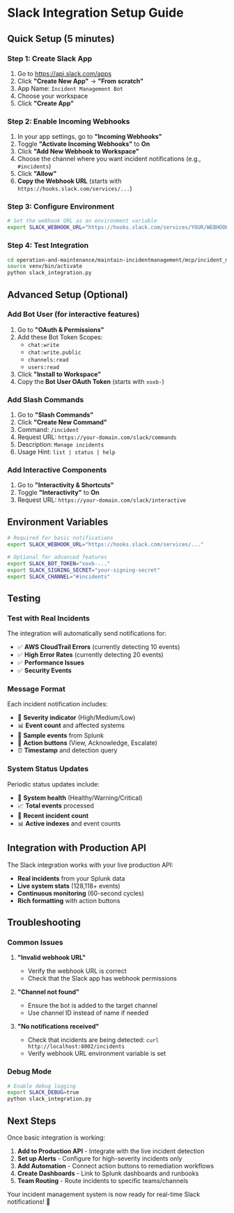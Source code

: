 # Slack Integration Setup Guide

## Quick Setup (5 minutes)

### Step 1: Create Slack App
1. Go to https://api.slack.com/apps
2. Click **"Create New App"** → **"From scratch"**
3. App Name: `Incident Management Bot`
4. Choose your workspace
5. Click **"Create App"**

### Step 2: Enable Incoming Webhooks
1. In your app settings, go to **"Incoming Webhooks"**
2. Toggle **"Activate Incoming Webhooks"** to **On**
3. Click **"Add New Webhook to Workspace"**
4. Choose the channel where you want incident notifications (e.g., `#incidents`)
5. Click **"Allow"**
6. **Copy the Webhook URL** (starts with `https://hooks.slack.com/services/...`)

### Step 3: Configure Environment
```bash
# Set the webhook URL as an environment variable
export SLACK_WEBHOOK_URL="https://hooks.slack.com/services/YOUR/WEBHOOK/URL"
```

### Step 4: Test Integration
```bash
cd operation-and-maintenance/maintain-incidentmanagement/mcp/incident_management
source venv/bin/activate
python slack_integration.py
```

## Advanced Setup (Optional)

### Add Bot User (for interactive features)
1. Go to **"OAuth & Permissions"**
2. Add these Bot Token Scopes:
   - `chat:write`
   - `chat:write.public`
   - `channels:read`
   - `users:read`
3. Click **"Install to Workspace"**
4. Copy the **Bot User OAuth Token** (starts with `xoxb-`)

### Add Slash Commands
1. Go to **"Slash Commands"**
2. Click **"Create New Command"**
3. Command: `/incident`
4. Request URL: `https://your-domain.com/slack/commands`
5. Description: `Manage incidents`
6. Usage Hint: `list | status | help`

### Add Interactive Components
1. Go to **"Interactivity & Shortcuts"**
2. Toggle **"Interactivity"** to **On**
3. Request URL: `https://your-domain.com/slack/interactive`

## Environment Variables

```bash
# Required for basic notifications
export SLACK_WEBHOOK_URL="https://hooks.slack.com/services/..."

# Optional for advanced features
export SLACK_BOT_TOKEN="xoxb-..."
export SLACK_SIGNING_SECRET="your-signing-secret"
export SLACK_CHANNEL="#incidents"
```

## Testing

### Test with Real Incidents
The integration will automatically send notifications for:
- ✅ **AWS CloudTrail Errors** (currently detecting 10 events)
- ✅ **High Error Rates** (currently detecting 20 events)
- ✅ **Performance Issues**
- ✅ **Security Events**

### Message Format
Each incident notification includes:
- 🚨 **Severity indicator** (High/Medium/Low)
- 📊 **Event count** and affected systems
- 📝 **Sample events** from Splunk
- 🔘 **Action buttons** (View, Acknowledge, Escalate)
- ⏰ **Timestamp** and detection query

### System Status Updates
Periodic status updates include:
- 💚 **System health** (Healthy/Warning/Critical)
- 📈 **Total events** processed
- 🚨 **Recent incident count**
- 📊 **Active indexes** and event counts

## Integration with Production API

The Slack integration works with your live production API:
- **Real incidents** from your Splunk data
- **Live system stats** (128,118+ events)
- **Continuous monitoring** (60-second cycles)
- **Rich formatting** with action buttons

## Troubleshooting

### Common Issues
1. **"Invalid webhook URL"**
   - Verify the webhook URL is correct
   - Check that the Slack app has webhook permissions

2. **"Channel not found"**
   - Ensure the bot is added to the target channel
   - Use channel ID instead of name if needed

3. **"No notifications received"**
   - Check that incidents are being detected: `curl http://localhost:8002/incidents`
   - Verify webhook URL environment variable is set

### Debug Mode
```bash
# Enable debug logging
export SLACK_DEBUG=true
python slack_integration.py
```

## Next Steps

Once basic integration is working:
1. **Add to Production API** - Integrate with the live incident detection
2. **Set up Alerts** - Configure for high-severity incidents only
3. **Add Automation** - Connect action buttons to remediation workflows
4. **Create Dashboards** - Link to Splunk dashboards and runbooks
5. **Team Routing** - Route incidents to specific teams/channels

Your incident management system is now ready for real-time Slack notifications! 🚀